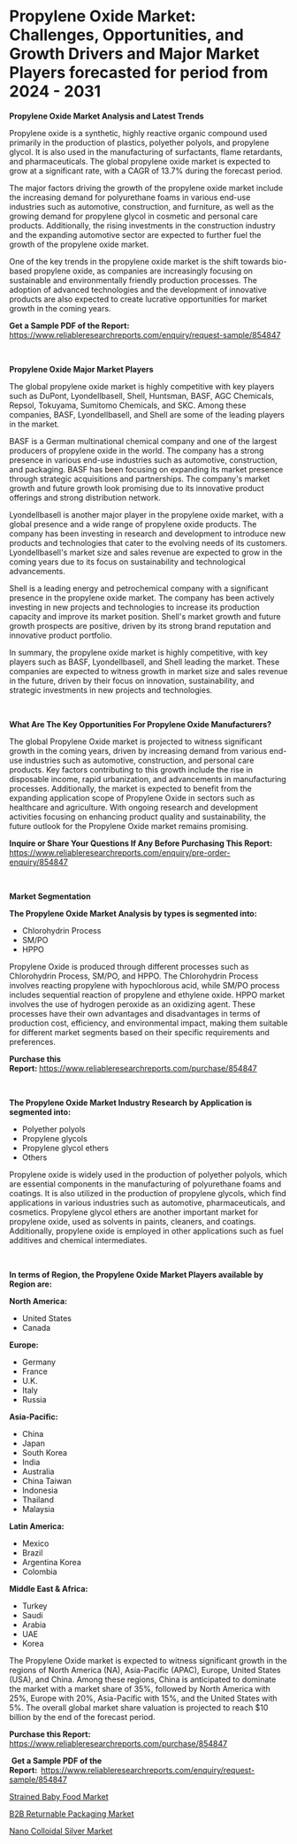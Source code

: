 <p><h1>Propylene Oxide Market: Challenges, Opportunities, and Growth Drivers and Major Market Players forecasted for period from 2024 - 2031</h1></p><p><strong>Propylene Oxide Market Analysis and Latest Trends</strong></p>
<p><p>Propylene oxide is a synthetic, highly reactive organic compound used primarily in the production of plastics, polyether polyols, and propylene glycol. It is also used in the manufacturing of surfactants, flame retardants, and pharmaceuticals. The global propylene oxide market is expected to grow at a significant rate, with a CAGR of 13.7% during the forecast period.</p><p>The major factors driving the growth of the propylene oxide market include the increasing demand for polyurethane foams in various end-use industries such as automotive, construction, and furniture, as well as the growing demand for propylene glycol in cosmetic and personal care products. Additionally, the rising investments in the construction industry and the expanding automotive sector are expected to further fuel the growth of the propylene oxide market.</p><p>One of the key trends in the propylene oxide market is the shift towards bio-based propylene oxide, as companies are increasingly focusing on sustainable and environmentally friendly production processes. The adoption of advanced technologies and the development of innovative products are also expected to create lucrative opportunities for market growth in the coming years.</p></p>
<p><strong>Get a Sample PDF of the Report:&nbsp;</strong> <a href="https://www.reliableresearchreports.com/enquiry/request-sample/854847">https://www.reliableresearchreports.com/enquiry/request-sample/854847</a></p>
<p>&nbsp;</p>
<p><strong>Propylene Oxide Major Market Players</strong></p>
<p><p>The global propylene oxide market is highly competitive with key players such as DuPont, Lyondellbasell, Shell, Huntsman, BASF, AGC Chemicals, Repsol, Tokuyama, Sumitomo Chemicals, and SKC. Among these companies, BASF, Lyondellbasell, and Shell are some of the leading players in the market.</p><p>BASF is a German multinational chemical company and one of the largest producers of propylene oxide in the world. The company has a strong presence in various end-use industries such as automotive, construction, and packaging. BASF has been focusing on expanding its market presence through strategic acquisitions and partnerships. The company's market growth and future growth look promising due to its innovative product offerings and strong distribution network.</p><p>Lyondellbasell is another major player in the propylene oxide market, with a global presence and a wide range of propylene oxide products. The company has been investing in research and development to introduce new products and technologies that cater to the evolving needs of its customers. Lyondellbasell's market size and sales revenue are expected to grow in the coming years due to its focus on sustainability and technological advancements.</p><p>Shell is a leading energy and petrochemical company with a significant presence in the propylene oxide market. The company has been actively investing in new projects and technologies to increase its production capacity and improve its market position. Shell's market growth and future growth prospects are positive, driven by its strong brand reputation and innovative product portfolio.</p><p>In summary, the propylene oxide market is highly competitive, with key players such as BASF, Lyondellbasell, and Shell leading the market. These companies are expected to witness growth in market size and sales revenue in the future, driven by their focus on innovation, sustainability, and strategic investments in new projects and technologies.</p></p>
<p>&nbsp;</p>
<p><strong>What Are The Key Opportunities For Propylene Oxide Manufacturers?</strong></p>
<p><p>The global Propylene Oxide market is projected to witness significant growth in the coming years, driven by increasing demand from various end-use industries such as automotive, construction, and personal care products. Key factors contributing to this growth include the rise in disposable income, rapid urbanization, and advancements in manufacturing processes. Additionally, the market is expected to benefit from the expanding application scope of Propylene Oxide in sectors such as healthcare and agriculture. With ongoing research and development activities focusing on enhancing product quality and sustainability, the future outlook for the Propylene Oxide market remains promising.</p></p>
<p><strong>Inquire or Share Your Questions If Any Before Purchasing This Report:</strong> <a href="https://www.reliableresearchreports.com/enquiry/pre-order-enquiry/854847">https://www.reliableresearchreports.com/enquiry/pre-order-enquiry/854847</a></p>
<p>&nbsp;</p>
<p><strong>Market Segmentation</strong></p>
<p><strong>The Propylene Oxide Market Analysis by types is segmented into:</strong></p>
<p><ul><li>Chlorohydrin Process</li><li>SM/PO</li><li>HPPO</li></ul></p>
<p><p>Propylene Oxide is produced through different processes such as Chlorohydrin Process, SM/PO, and HPPO. The Chlorohydrin Process involves reacting propylene with hypochlorous acid, while SM/PO process includes sequential reaction of propylene and ethylene oxide. HPPO market involves the use of hydrogen peroxide as an oxidizing agent. These processes have their own advantages and disadvantages in terms of production cost, efficiency, and environmental impact, making them suitable for different market segments based on their specific requirements and preferences.</p></p>
<p><strong>Purchase this Report:&nbsp;</strong><a href="https://www.reliableresearchreports.com/purchase/854847">https://www.reliableresearchreports.com/purchase/854847</a></p>
<p>&nbsp;</p>
<p><strong>The Propylene Oxide Market Industry Research by Application is segmented into:</strong></p>
<p><ul><li>Polyether polyols</li><li>Propylene glycols</li><li>Propylene glycol ethers</li><li>Others</li></ul></p>
<p><p>Propylene oxide is widely used in the production of polyether polyols, which are essential components in the manufacturing of polyurethane foams and coatings. It is also utilized in the production of propylene glycols, which find applications in various industries such as automotive, pharmaceuticals, and cosmetics. Propylene glycol ethers are another important market for propylene oxide, used as solvents in paints, cleaners, and coatings. Additionally, propylene oxide is employed in other applications such as fuel additives and chemical intermediates.</p></p>
<p>&nbsp;</p>
<p><strong>In terms of Region, the Propylene Oxide Market Players available by Region are:</strong></p>
<p>
    <p> <strong> North America: </strong>
        <ul>
            <li>United States</li>
            <li>Canada</li>
        </ul>
        </p> 
    <p> <strong> Europe: </strong>
        <ul>
            <li>Germany</li>
            <li>France</li>
            <li>U.K.</li>
            <li>Italy</li>
            <li>Russia</li>
        </ul>
        </p> 
    <p> <strong> Asia-Pacific: </strong>
        <ul>
            <li>China</li>
            <li>Japan</li>
            <li>South Korea</li>
            <li>India</li>
            <li>Australia</li>
            <li>China Taiwan</li>
            <li>Indonesia</li>
            <li>Thailand</li>
            <li>Malaysia</li>
        </ul>
        </p> 
    <p> <strong> Latin America: </strong>
        <ul>
            <li>Mexico</li>
            <li>Brazil</li>
            <li>Argentina Korea</li>
            <li>Colombia</li>
        </ul>
        </p> 
    <p> <strong> Middle East & Africa: </strong>
        <ul>
            <li>Turkey</li>
            <li>Saudi</li>
            <li>Arabia</li>
            <li>UAE</li>
            <li>Korea</li>
        </ul>
    </p>
    </p>
<p><p>The Propylene Oxide market is expected to witness significant growth in the regions of North America (NA), Asia-Pacific (APAC), Europe, United States (USA), and China. Among these regions, China is anticipated to dominate the market with a market share of 35%, followed by North America with 25%, Europe with 20%, Asia-Pacific with 15%, and the United States with 5%. The overall global market share valuation is projected to reach $10 billion by the end of the forecast period.</p></p>
<p><strong>Purchase this Report: </strong><a href="https://www.reliableresearchreports.com/purchase/854847">https://www.reliableresearchreports.com/purchase/854847</a></p>
<p>&nbsp;<strong>Get a Sample PDF of the Report:&nbsp;&nbsp;</strong><a href="https://www.reliableresearchreports.com/enquiry/request-sample/854847">https://www.reliableresearchreports.com/enquiry/request-sample/854847</a></p>
<p><strong></strong></p>
<p><p><a href="https://view.publitas.com/reportprime-1/strained-baby-food-market-size-share-trends-analysis-report-by-application-regional-outlook-competitive-strategies-and-segment-forecasts-2023-2030/">Strained Baby Food Market</a></p><p><a href="https://view.publitas.com/reportprime-1/b2b-returnable-packaging-market-provides-a-comprehensive-analysis-including-a-macro-overview-of-the-market-as-well-as-micro-details-such-as-market-size-and-competitive-landscape/">B2B Returnable Packaging Market</a></p><p><a href="https://view.publitas.com/reportprime-1/nano-colloidal-silver-market-provides-detailed-segmentation-of-this-market-based-on-type-application-and-region-and-forecast-for-the-period-from-2023-2030/">Nano Colloidal Silver Market</a></p></p>